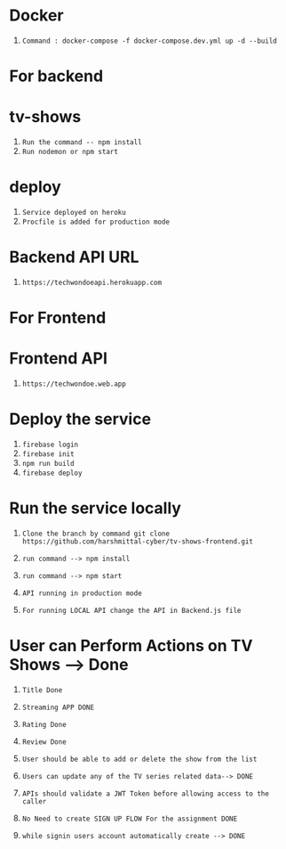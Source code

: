 # Docker

1) `Command : docker-compose -f docker-compose.dev.yml up -d --build`

# For backend 
# tv-shows

1) `Run the command -- npm install`
2) `Run nodemon or npm start`
 
# deploy

1) `Service deployed on heroku`
2) `Procfile is added for production mode`

# Backend API URL

1) `https://techwondoeapi.herokuapp.com`

# For Frontend

# Frontend API

1) `https://techwondoe.web.app`

# Deploy the service

1) `firebase login`
2) `firebase init`
3) `npm run build`
4) `firebase deploy`

# Run the service locally

1) `Clone the branch by command git clone https://github.com/harshmittal-cyber/tv-shows-frontend.git`

2) `run command --> npm install`

3) `run command --> npm start`

4) `API running in production mode`

5) `For running LOCAL API change the API in Backend.js file`

# User can Perform Actions on TV Shows --> Done
1) `Title Done`
2) `Streaming APP DONE`
3) `Rating Done`
4) `Review Done`

5) `User should be able to add or delete the show from the list`

6) `Users can update any of the TV series related data--> DONE`

7) `APIs should validate a JWT Token before allowing access to the caller`

8) `No Need to create SIGN UP FLOW For the assignment DONE`

9) `while signin users account automatically create --> DONE`




